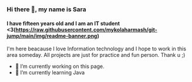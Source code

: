 
### Hi there 👋, my name is Sara
#### I have fifteen years old and I am an IT student <3(https://raw.githubusercontent.com/mykolaharmash/git-jump/main/img/readme-banner.png)

I'm here beacause I love Information technology and I hope to work in this area someday. All projects are just for practice and fun person. Thank u ;) 

- 🔭 I’m currently working on this page. 
- 🌱 I’m currently learning Java 


<!--
**saraferreira10/saraferreira10** is a ✨ _special_ ✨ repository because its `README.md` (this file) appears on your GitHub profile.
Here are some ideas to get you started:
- 🔭 I’m currently working on ...
- 🌱 I’m currently learning ...
- 👯 I’m looking to collaborate on ...
- 🤔 I’m looking for help with ...
- 💬 Ask me about ...
- 📫 How to reach me: ...
- 😄 Pronouns: ...
- ⚡ Fun fact: ...
-->



